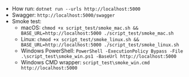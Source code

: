 - How run: `dotnet run --urls http://localhost:5000`
- Swagger: `http://localhost:5000/swagger`
- Smoke test:
  - macOS: `chmod +x script_test/smoke_mac.sh && BASE_URL=http://localhost:5000 ./script_test/smoke_mac.sh`
  - Linux: `chmod +x script_test/smoke_linux.sh && BASE_URL=http://localhost:5000 ./script_test/smoke_linux.sh`
  - Windows PowerShell: `PowerShell -ExecutionPolicy Bypass -File .\script_test\smoke_win.ps1 -BaseUrl http://localhost:5000`
  - Windows CMD wrapper: `script_test\smoke_win.cmd http://localhost:5000`

